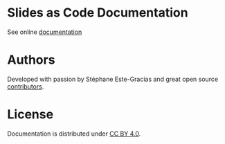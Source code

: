 # Slides as Code Documentation

See online [documentation](https://sacproj.github.io/documentation/)

# Authors
Developed with passion by Stéphane Este-Gracias and great open source [contributors](https://github.com/sacproj/documentation/graphs/contributors).

# License
Documentation is distributed under [CC BY 4.0](LICENSE).
